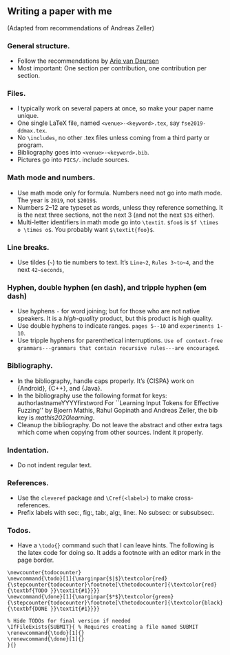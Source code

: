 ## Writing a paper with me

(Adapted from recommendations of Andreas Zeller)

### General structure.

 * Follow the recommendations by [Arie van Deursen](https://avandeursen.com/2013/07/10/research-paper-writing-recommendations/)
 * Most important: One section per contribution, one contribution per section.

### Files.  

* I typically work on several papers at once, so make your paper name unique.
* One single LaTeX file, named `<venue>-<keyword>.tex`, say `fse2019-ddmax.tex`.
* No `\includes`, no other .tex files unless coming from a third party or program.
* Bibliography goes into `<venue>-<keyword>.bib`.
* Pictures go into `PICS/`. include sources.

### Math mode and numbers.  

* Use math mode only for formula.  Numbers need not go into math mode.  The year is `2019`, not `$2019$`.
* Numbers 2–12 are typeset as words, unless they reference something.  It is the next three sections, not the next 3 (and not the next `$3$` either).
* Multi-letter identifiers in math mode go into `\textit`.  `$foo$` is `$f \times o \times o$`.  You probably want `$\textit{foo}$`.

### Line breaks.

* Use tildes (`~`) to tie numbers to text.  It’s `Line~2`, `Rules 3~to~4`, and the next `42~seconds`,

### Hyphen, double hyphen (en dash), and tripple hyphen (em dash)
* Use hyphens `-` for word joining; but for those who are not native speakers. It is a *high-quality* product, but this product is high quality.
* Use double hyphens to indicate ranges. `pages 5--10` and `experiments 1-10`.
* Use tripple hyphens for parenthetical interruptions. `Use of context-free grammars---grammars that contain recursive rules---are encouraged`.

### Bibliography.

* In the bibliography, handle caps properly.  It’s {CISPA} work on {Android}, {C++}, and {Java}.
* In the bibliography use the following format for keys:
  authorlastnameYYYYfirstword For ``Learning Input Tokens for Effective Fuzzing'' by Bjoern Mathis, Rahul Gopinath and Andreas Zeller, the bib key is *mathis2020learning*.
* Cleanup the bibliography. Do not leave the abstract and other extra tags which come when copying from other sources. Indent it properly.

### Indentation.

* Do not indent regular text.

### References.

* Use the `cleveref` package and `\Cref{<label>}` to make cross-references.
* Prefix labels with sec:, fig:, tab:, alg:, line:.  No subsec: or subsubsec:.

### Todos.

* Have a `\todo{}` command such that I can leave hints. The following is the
  latex code for doing so. It adds a footnote with an editor mark in the page
  border.

```
\newcounter{todocounter}
\newcommand{\todo}[1]{\marginpar{$|$}\textcolor{red}{\stepcounter{todocounter}\footnote[\thetodocounter]{\textcolor{red}{\textbf{TODO }}\textit{#1}}}}
\newcommand{\done}[1]{\marginpar{$*$}\textcolor{green}{\stepcounter{todocounter}\footnote[\thetodocounter]{\textcolor{black}{\textbf{DONE }}\textit{#1}}}}

% Hide TODOs for final version if needed
\IfFileExists{SUBMIT}{ % Requires creating a file named SUBMIT
\renewcommand{\todo}[1]{}
\renewcommand{\done}[1]{}
}{}
```

